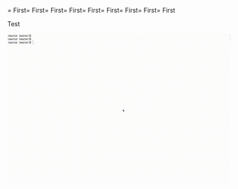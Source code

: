 = First= First= First= First= First= First= First= First= First

Test

![Gif](/docs/resources/mvn-clean.gif)
